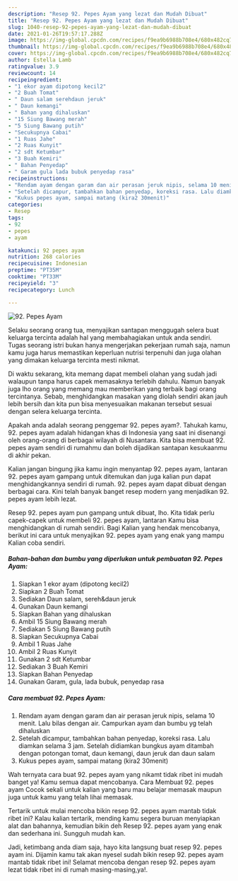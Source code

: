 ```yaml
---
description: "Resep 92. Pepes Ayam yang lezat dan Mudah Dibuat"
title: "Resep 92. Pepes Ayam yang lezat dan Mudah Dibuat"
slug: 1040-resep-92-pepes-ayam-yang-lezat-dan-mudah-dibuat
date: 2021-01-26T19:57:17.288Z
image: https://img-global.cpcdn.com/recipes/f9ea9b6988b708e4/680x482cq70/92-pepes-ayam-foto-resep-utama.jpg
thumbnail: https://img-global.cpcdn.com/recipes/f9ea9b6988b708e4/680x482cq70/92-pepes-ayam-foto-resep-utama.jpg
cover: https://img-global.cpcdn.com/recipes/f9ea9b6988b708e4/680x482cq70/92-pepes-ayam-foto-resep-utama.jpg
author: Estella Lamb
ratingvalue: 3.9
reviewcount: 14
recipeingredient:
- "1 ekor ayam dipotong kecil2"
- "2 Buah Tomat"
- " Daun salam serehdaun jeruk"
- " Daun kemangi"
- " Bahan yang dihaluskan"
- "15 Siung Bawang merah"
- "5 Siung Bawang putih"
- "Secukupnya Cabai"
- "1 Ruas Jahe"
- "2 Ruas Kunyit"
- "2 sdt Ketumbar"
- "3 Buah Kemiri"
- " Bahan Penyedap"
- " Garam gula lada bubuk penyedap rasa"
recipeinstructions:
- "Rendam ayam dengan garam dan air perasan jeruk nipis, selama 10 menit. Lalu bilas dengan air. Campurkan ayam dan bumbu yg telah dihaluskan"
- "Setelah dicampur, tambahkan bahan penyedap, koreksi rasa. Lalu diamkan selama 3 jam. Setelah didiamkan bungkus ayam ditambah dengan potongan tomat, daun kemangi, daun jeruk dan daun salam"
- "Kukus pepes ayam, sampai matang (kira2 30menit)"
categories:
- Resep
tags:
- 92
- pepes
- ayam

katakunci: 92 pepes ayam 
nutrition: 268 calories
recipecuisine: Indonesian
preptime: "PT35M"
cooktime: "PT33M"
recipeyield: "3"
recipecategory: Lunch

---
```



![92. Pepes Ayam](https://img-global.cpcdn.com/recipes/f9ea9b6988b708e4/680x482cq70/92-pepes-ayam-foto-resep-utama.jpg)

Selaku seorang orang tua, menyajikan santapan menggugah selera buat keluarga tercinta adalah hal yang membahagiakan untuk anda sendiri. Tugas seorang istri bukan hanya mengerjakan pekerjaan rumah saja, namun kamu juga harus memastikan keperluan nutrisi terpenuhi dan juga olahan yang dimakan keluarga tercinta mesti nikmat.

Di waktu  sekarang, kita memang dapat membeli olahan yang sudah jadi walaupun tanpa harus capek memasaknya terlebih dahulu. Namun banyak juga lho orang yang memang mau memberikan yang terbaik bagi orang tercintanya. Sebab, menghidangkan masakan yang diolah sendiri akan jauh lebih bersih dan kita pun bisa menyesuaikan makanan tersebut sesuai dengan selera keluarga tercinta. 



Apakah anda adalah seorang penggemar 92. pepes ayam?. Tahukah kamu, 92. pepes ayam adalah hidangan khas di Indonesia yang saat ini disenangi oleh orang-orang di berbagai wilayah di Nusantara. Kita bisa membuat 92. pepes ayam sendiri di rumahmu dan boleh dijadikan santapan kesukaanmu di akhir pekan.

Kalian jangan bingung jika kamu ingin menyantap 92. pepes ayam, lantaran 92. pepes ayam gampang untuk ditemukan dan juga kalian pun dapat menghidangkannya sendiri di rumah. 92. pepes ayam dapat dibuat dengan berbagai cara. Kini telah banyak banget resep modern yang menjadikan 92. pepes ayam lebih lezat.

Resep 92. pepes ayam pun gampang untuk dibuat, lho. Kita tidak perlu capek-capek untuk membeli 92. pepes ayam, lantaran Kamu bisa menghidangkan di rumah sendiri. Bagi Kalian yang hendak mencobanya, berikut ini cara untuk menyajikan 92. pepes ayam yang enak yang mampu Kalian coba sendiri.

<!--inarticleads1-->

##### Bahan-bahan dan bumbu yang diperlukan untuk pembuatan 92. Pepes Ayam:

1. Siapkan 1 ekor ayam (dipotong kecil2)
1. Siapkan 2 Buah Tomat
1. Sediakan  Daun salam, sereh&amp;daun jeruk
1. Gunakan  Daun kemangi
1. Siapkan  Bahan yang dihaluskan
1. Ambil 15 Siung Bawang merah
1. Sediakan 5 Siung Bawang putih
1. Siapkan Secukupnya Cabai
1. Ambil 1 Ruas Jahe
1. Ambil 2 Ruas Kunyit
1. Gunakan 2 sdt Ketumbar
1. Sediakan 3 Buah Kemiri
1. Siapkan  Bahan Penyedap
1. Gunakan  Garam, gula, lada bubuk, penyedap rasa




<!--inarticleads2-->

##### Cara membuat 92. Pepes Ayam:

1. Rendam ayam dengan garam dan air perasan jeruk nipis, selama 10 menit. Lalu bilas dengan air. Campurkan ayam dan bumbu yg telah dihaluskan
1. Setelah dicampur, tambahkan bahan penyedap, koreksi rasa. Lalu diamkan selama 3 jam. Setelah didiamkan bungkus ayam ditambah dengan potongan tomat, daun kemangi, daun jeruk dan daun salam
1. Kukus pepes ayam, sampai matang (kira2 30menit)




Wah ternyata cara buat 92. pepes ayam yang nikamt tidak ribet ini mudah banget ya! Kamu semua dapat mencobanya. Cara Membuat 92. pepes ayam Cocok sekali untuk kalian yang baru mau belajar memasak maupun juga untuk kamu yang telah lihai memasak.

Tertarik untuk mulai mencoba bikin resep 92. pepes ayam mantab tidak ribet ini? Kalau kalian tertarik, mending kamu segera buruan menyiapkan alat dan bahannya, kemudian bikin deh Resep 92. pepes ayam yang enak dan sederhana ini. Sungguh mudah kan. 

Jadi, ketimbang anda diam saja, hayo kita langsung buat resep 92. pepes ayam ini. Dijamin kamu tak akan nyesel sudah bikin resep 92. pepes ayam mantab tidak ribet ini! Selamat mencoba dengan resep 92. pepes ayam lezat tidak ribet ini di rumah masing-masing,ya!.

